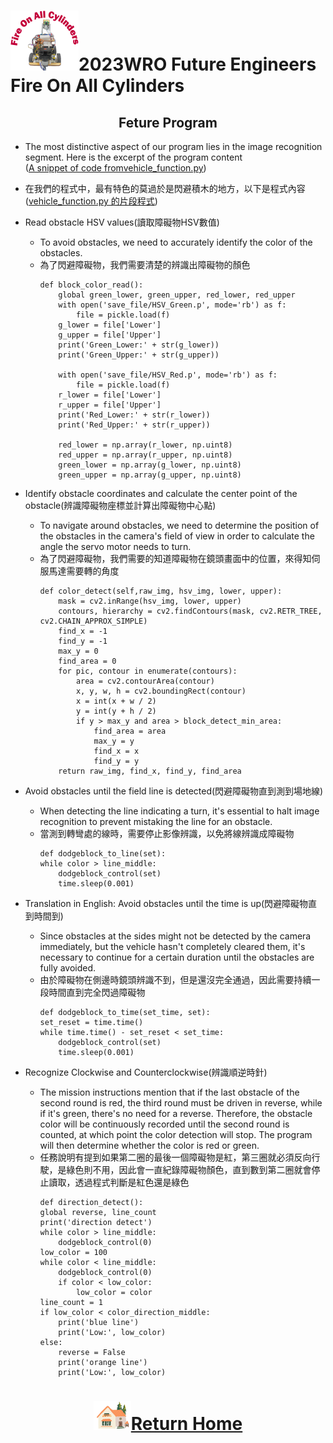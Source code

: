 ![LOGO](../../other/img/logo.png)2023WRO Future Engineers Fire On All Cylinders  
====
## <div align="center">Feture Program </div>

- The most distinctive aspect of our program lies in the image recognition segment. Here is the excerpt of the program content  
([A snippet of code fromvehicle_function.py](https://github.com/kirkhu/WRO2023_Future-Engineers-Fire-On-All-Cylinders/blob/main/src/Programming/Obstacle_Challenge/vehicle_function.py))
- 在我們的程式中，最有特色的莫過於是閃避積木的地方，以下是程式內容  
  ([vehicle_function.py 的片段程式](https://github.com/kirkhu/WRO2023_Future-Engineers-Fire-On-All-Cylinders/blob/main/src/Programming/Obstacle_Challenge/vehicle_function.py))

- Read obstacle HSV values(讀取障礙物HSV數值)
    - To avoid obstacles, we need to accurately identify the color of the obstacles.
    - 為了閃避障礙物，我們需要清楚的辨識出障礙物的顏色
        ```
        def block_color_read():
            global green_lower, green_upper, red_lower, red_upper
            with open('save_file/HSV_Green.p', mode='rb') as f:
                file = pickle.load(f)
            g_lower = file['Lower']
            g_upper = file['Upper']
            print('Green_Lower:' + str(g_lower))
            print('Green_Upper:' + str(g_upper))
            
            with open('save_file/HSV_Red.p', mode='rb') as f:
                file = pickle.load(f)
            r_lower = file['Lower']
            r_upper = file['Upper']
            print('Red_Lower:' + str(r_lower))
            print('Red_Upper:' + str(r_upper))
            
            red_lower = np.array(r_lower, np.uint8) 
            red_upper = np.array(r_upper, np.uint8)
            green_lower = np.array(g_lower, np.uint8)
            green_upper = np.array(g_upper, np.uint8)
        ```

- Identify obstacle coordinates and calculate the center point of the obstacle(辨識障礙物座標並計算出障礙物中心點)
    - To navigate around obstacles, we need to determine the position of the obstacles in the camera's field of view in order to calculate the angle the servo motor needs to turn.
    - 為了閃避障礙物，我們需要的知道障礙物在鏡頭畫面中的位置，來得知伺服馬達需要轉的角度
        ```
        def color_detect(self,raw_img, hsv_img, lower, upper):
            mask = cv2.inRange(hsv_img, lower, upper)  
            contours, hierarchy = cv2.findContours(mask, cv2.RETR_TREE, cv2.CHAIN_APPROX_SIMPLE)
            find_x = -1
            find_y = -1
            max_y = 0
            find_area = 0
            for pic, contour in enumerate(contours):
                area = cv2.contourArea(contour)
                x, y, w, h = cv2.boundingRect(contour)
                x = int(x + w / 2)
                y = int(y + h / 2)
                if y > max_y and area > block_detect_min_area:
                    find_area = area
                    max_y = y
                    find_x = x
                    find_y = y
            return raw_img, find_x, find_y, find_area
        ```
- Avoid obstacles until the field line is detected(閃避障礙物直到測到場地線)
  - When detecting the line indicating a turn, it's essential to halt image recognition to prevent mistaking the line for an obstacle.
  - 當測到轉彎處的線時，需要停止影像辨識，以免將線辨識成障礙物  
    ```
    def dodgeblock_to_line(set):
    while color > line_middle:
        dodgeblock_control(set)
        time.sleep(0.001)
    ```

- Translation in English: Avoid obstacles until the time is up(閃避障礙物直到時間到)
  - Since obstacles at the sides might not be detected by the camera immediately, but the vehicle hasn't completely cleared them, it's necessary to continue for a certain duration until the obstacles are fully avoided.
  - 由於障礙物在側邊時鏡頭辨識不到，但是還沒完全通過，因此需要持續一段時間直到完全閃過障礙物
    ```
    def dodgeblock_to_time(set_time, set):
    set_reset = time.time()
    while time.time() - set_reset < set_time:
        dodgeblock_control(set)
        time.sleep(0.001)
    ```

- Recognize Clockwise and Counterclockwise(辨識順逆時針)
  - The mission instructions mention that if the last obstacle of the second round is red, the third round must be driven in reverse, while if it's green, there's no need for a reverse. Therefore, the obstacle color will be continuously recorded until the second round is counted, at which point the color detection will stop. The program will then determine whether the color is red or green.
  - 任務說明有提到如果第二圈的最後一個障礙物是紅，第三圈就必須反向行駛，是綠色則不用，因此會一直紀錄障礙物顏色，直到數到第二圈就會停止讀取，透過程式判斷是紅色還是綠色
    ```
    def direction_detect():
    global reverse, line_count
    print('direction detect')
    while color > line_middle:
        dodgeblock_control(0)
    low_color = 100
    while color < line_middle:
        dodgeblock_control(0)
        if color < low_color:
            low_color = color
    line_count = 1
    if low_color < color_direction_middle:
        print('blue line')
        print('Low:', low_color)
    else:
        reverse = False
        print('orange line')
        print('Low:', low_color)
    ```

# <div align="center">![HOME](../../other/img/Home.png)[Return Home](../../)</div>  
